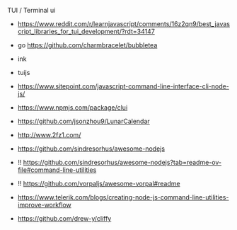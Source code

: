 
TUI / Terminal ui 
- https://www.reddit.com/r/learnjavascript/comments/16z2qn9/best_javascript_libraries_for_tui_development/?rdt=34147
- go https://github.com/charmbracelet/bubbletea
- ink 
- tuijs 
- https://www.sitepoint.com/javascript-command-line-interface-cli-node-js/
- https://www.npmjs.com/package/clui
- https://github.com/jsonzhou9/LunarCalendar
- http://www.2fz1.com/

- https://github.com/sindresorhus/awesome-nodejs

- !! https://github.com/sindresorhus/awesome-nodejs?tab=readme-ov-file#command-line-utilities
- !! https://github.com/vorpaljs/awesome-vorpal#readme
- https://www.telerik.com/blogs/creating-node-js-command-line-utilities-improve-workflow
- https://github.com/drew-y/cliffy